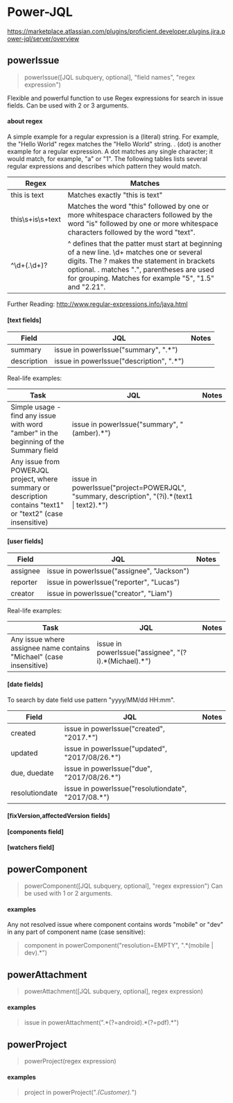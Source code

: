 # Power-JQL
https://marketplace.atlassian.com/plugins/proficient.developer.plugins.jira.power-jql/server/overview

## powerIssue
> powerIssue([JQL subquery, optional], "field names", "regex expression")

Flexible and powerful function to use Regex expressions for search in issue fields.
Can be used with 2 or 3 arguments.

#### about regex
A simple example for a regular expression is a (literal) string. For example, the "Hello World" regex matches the "Hello World" string.
. (dot) is another example for a regular expression. A dot matches any single character; it would match, for example, "a" or "1".
The following tables lists several regular expressions and describes which pattern they would match.

| Regex | Matches |
| ------------- | ------------- |
| this is text  | Matches exactly "this is text"  |
| this\s+is\s+text | Matches the word "this" followed by one or more whitespace characters followed by the word "is" followed by one or more whitespace characters followed by the word "text". |
| ^\d+(\.\d+)? | ^ defines that the patter must start at beginning of a new line. \d+ matches one or several digits. The ? makes the statement in brackets optional. \. matches ".", parentheses are used for grouping. Matches for example "5", "1.5" and "2.21". |

Further Reading: http://www.regular-expressions.info/java.html

#### [text fields]
| Field | JQL | Notes |
| ------------- | ------------- | ------------- |
| summary | issue in powerIssue("summary", ".*") | |
| description | issue in powerIssue("description", ".*") | |

Real-life examples:

| Task | JQL | Notes |
| ------------- | ------------- | ------------- |
| Simple usage - find any issue with word "amber" in the beginning of the Summary field | issue in powerIssue("summary", "(amber).*") |  |
| Any issue from POWERJQL project, where summary or description contains "text1" or "text2" (case insensitive) | issue in powerIssue("project=POWERJQL", "summary, description", "(?i).&ast;(text1 &#124; text2).&ast;") |  |

#### [user fields]
| Field | JQL | Notes |
| ------------- | ------------- | ------------- |
| assignee | issue in powerIssue("assignee", "Jackson") | |
| reporter | issue in powerIssue("reporter", "Lucas") | |
| creator | issue in powerIssue("creator", "Liam") | |

Real-life examples:

| Task | JQL | Notes |
| ------------- | ------------- | ------------- |
| Any issue where assignee name contains "Michael" (case insensitive) | issue in powerIssue("assignee", "(?i).&ast;(Michael).&ast;") |  |

#### [date fields]
To search by date field use pattern "yyyy/MM/dd HH:mm".

| Field | JQL | Notes |
| ------------- | ------------- | ------------- |
| created | issue in powerIssue("created", "2017.*") | |
| updated | issue in powerIssue("updated", "2017/08/26.*") | |
| due, duedate | issue in powerIssue("due", "2017/08/26.*") | |
| resolutiondate | issue in powerIssue("resolutiondate", "2017/08.*") | |

#### [fixVersion,affectedVersion fields]

#### [components field] 

#### [watchers field] 

## powerComponent
> powerComponent([JQL subquery, optional], "regex expression")
Can be used with 1 or 2 arguments.

#### examples
Any not resolved issue where component contains words "mobile" or "dev" in any part of component name (case sensitive):
> component in powerComponent("resolution=EMPTY", ".&ast;(mobile &#124; dev).&ast;")

## powerAttachment
> powerAttachment([JQL subquery, optional], regex expression)

#### examples
> issue in powerAttachment(".&ast;(?=android).&ast;(?=pdf).&ast;")

## powerProject
> powerProject(regex expression)

#### examples
> project in powerProject(".*(Customer).*")
